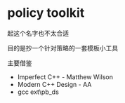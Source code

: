 # policy toolkit

起这个名字也不太合适



目的是抄一个针对策略的一套模板小工具

主要借鉴

- Imperfect C++ - Matthew Wilson
- Modern C++ Design - AA
- gcc ext\pb_ds